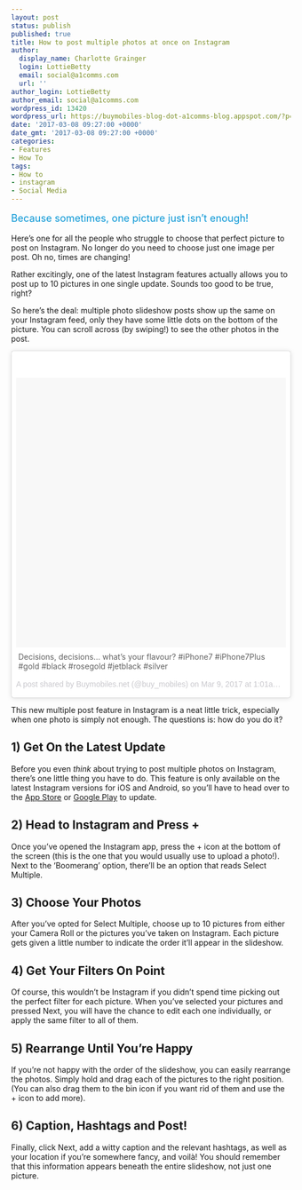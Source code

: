 ```yaml
---
layout: post
status: publish
published: true
title: How to post multiple photos at once on Instagram
author:
  display_name: Charlotte Grainger
  login: LottieBetty
  email: social@a1comms.com
  url: ''
author_login: LottieBetty
author_email: social@a1comms.com
wordpress_id: 13420
wordpress_url: https://buymobiles-blog-dot-a1comms-blog.appspot.com/?p=13420
date: '2017-03-08 09:27:00 +0000'
date_gmt: '2017-03-08 09:27:00 +0000'
categories:
- Features
- How To
tags:
- How to
- instagram
- Social Media
---
```

<p><span class="postStandFirst" style="color: #0896d5; line-height: 26px; font-size: 18px;">Because sometimes, one picture just isn&rsquo;t enough!</span></p>
<p>Here&rsquo;s one for all the people who struggle to choose that perfect picture to post on Instagram. No longer do you need to choose just one image per post. Oh no, times are changing!</p>
<p>Rather excitingly, one of the latest Instagram features actually allows you to post up to 10 pictures in one single update. Sounds too good to be true, right?</p>
<p>So here&rsquo;s the deal: multiple photo slideshow posts show up the same on your Instagram feed, only they have some little dots on the bottom of the picture. You can scroll across (by swiping!) to see the other photos in the post.</p>
<blockquote class="instagram-media" style="background: #FFF; border: 0; border-radius: 3px; box-shadow: 0 0 1px 0 rgba(0,0,0,0.5),0 1px 10px 0 rgba(0,0,0,0.15); margin: 1px; max-width: 658px; padding: 0; width: calc(100% - 2px);" data-instgrm-captioned="" data-instgrm-version="7">
<div style="padding: 8px;">
<div style="background: #F8F8F8; line-height: 0; margin-top: 40px; padding: 50% 0; text-align: center; width: 100%;"></div>
<p style="margin: 8px 0 0 0; padding: 0 4px;">Decisions, decisions&hellip; what&rsquo;s your flavour? #iPhone7 #iPhone7Plus #gold #black #rosegold #jetblack #silver</p>
<p style="color: #c9c8cd; font-family: Arial,sans-serif; font-size: 14px; line-height: 17px; margin-bottom: 0; margin-top: 8px; overflow: hidden; padding: 8px 0 7px; text-align: center; text-overflow: ellipsis; white-space: nowrap;">A post shared by Buymobiles.net (@buy_mobiles) on <time style="font-family: Arial,sans-serif; font-size: 14px; line-height: 17px;" datetime="2017-03-09T09:01:58+00:00">Mar 9, 2017 at 1:01am PST</time></p>
</div>
</blockquote>
<p><script async defer src="//platform.instagram.com/en_US/embeds.js"></script></p>
<p>This new multiple post feature in Instagram is a neat little trick, especially when one photo is simply not enough. The questions is: how do you do it?</p>
<h2>1) Get On the Latest Update</h2>
<p>Before you even <em>think </em>about trying to post multiple photos on Instagram, there&rsquo;s one little thing you have to do. This feature is only available on the latest Instagram versions for iOS and Android, so you&rsquo;ll have to head over to the <a href="https://itunes.apple.com/gb/app/instagram/id389801252?mt=8" target="_blank" rel="noopener noreferrer">App Store</a> or <a href="https://play.google.com/store/apps/details?id=com.instagram.android&amp;hl=en_GB" target="_blank" rel="noopener noreferrer">Google Play</a> to update.</p>
<h2>2) Head to Instagram and Press +</h2>
<p>Once you&rsquo;ve opened the Instagram app, press the + icon at the bottom of the screen (this is the one that you would usually use to upload a photo!). Next to the &lsquo;Boomerang&rsquo; option, there&rsquo;ll be an option that reads Select Multiple.</p>
<h2>3) Choose&nbsp;Your Photos</h2>
<p>After you&rsquo;ve opted for Select Multiple, choose up to 10 pictures from either your Camera Roll or the pictures you&rsquo;ve taken on Instagram. Each picture gets given a little number to indicate the order it&rsquo;ll appear in the slideshow.</p>
<h2>4) Get Your Filters On Point</h2>
<p>Of course, this wouldn&rsquo;t be Instagram if you didn&rsquo;t spend time picking out the perfect filter for each picture. When you&rsquo;ve selected your pictures and pressed Next, you will have the chance to edit each one individually, or apply the same filter to all of them.</p>
<h2>5) Rearrange Until You&rsquo;re Happy</h2>
<p>If you&rsquo;re not happy with the order of the slideshow, you can easily rearrange the photos. Simply hold and drag each of the pictures to the right position. (You can also drag them to the bin icon if you want rid of them and use the + icon to add more).</p>
<h2>6) Caption, Hashtags and Post!</h2>
<p>Finally, click Next, add a witty caption and the relevant hashtags, as well as your location if you&rsquo;re somewhere fancy, and voil&agrave;! You should remember that this information appears beneath the entire slideshow, not just one picture.</p>
